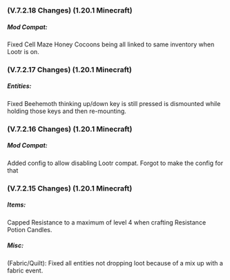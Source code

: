 ### **(V.7.2.18 Changes) (1.20.1 Minecraft)**

##### Mod Compat:
Fixed Cell Maze Honey Cocoons being all linked to same inventory when Lootr is on.


### **(V.7.2.17 Changes) (1.20.1 Minecraft)**

##### Entities:
Fixed Beehemoth thinking up/down key is still pressed is dismounted while holding those keys and then re-mounting.


### **(V.7.2.16 Changes) (1.20.1 Minecraft)**

##### Mod Compat:
Added config to allow disabling Lootr compat. Forgot to make the config for that


### **(V.7.2.15 Changes) (1.20.1 Minecraft)**

##### Items:
Capped Resistance to a maximum of level 4 when crafting Resistance Potion Candles. 

##### Misc:
(Fabric/Quilt): Fixed all entities not dropping loot because of a mix up with a fabric event.
